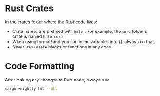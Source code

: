 # Rust Crates

In the crates folder where the Rust code lives:

- Crate names are prefixed with `halo-`. For example, the `core` folder's crate is named `halo-core`
- When using format! and you can inline variables into {}, always do that.
- Never use `unsafe` blocks or functions in any code

# Code Formatting

After making any changes to Rust code, always run:
```bash
cargo +nightly fmt --all
```
